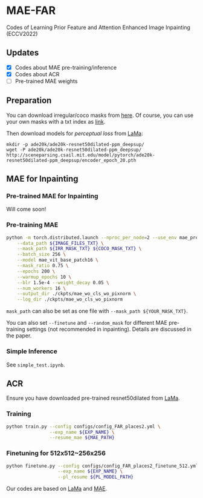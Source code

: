 # MAE-FAR
Codes of Learning Prior Feature and Attention Enhanced Image Inpainting (ECCV2022)

## Updates
- [x] Codes about MAE pre-training/inference
- [x] Codes about ACR
- [ ] Pre-trained MAE weights

## Preparation

You can download irregular/coco masks from [here](https://drive.google.com/drive/folders/1eU6VaTWGdgCXXWueCXilt6oxHdONgUgf?usp=sharing).
Of course, you can use your own masks with a txt index as [link](https://github.com/DQiaole/ZITS_inpainting/tree/main/data_list).

Then download models for _perceptual loss_ from [LaMa](https://github.com/saic-mdal/lama):

    mkdir -p ade20k/ade20k-resnet50dilated-ppm_deepsup/
    wget -P ade20k/ade20k-resnet50dilated-ppm_deepsup/ http://sceneparsing.csail.mit.edu/model/pytorch/ade20k-resnet50dilated-ppm_deepsup/encoder_epoch_20.pth

## MAE for Inpainting

### Pre-trained MAE for Inpainting

Will come soon!

[comment]: <> (MAE pre-trained on Places2 &#40;1.8M&#41; [&#40;download&#41;]&#40;&#41;.)

[comment]: <> (MAE pre-trained on FFHQ. [&#40;download&#41;]&#40;&#41;)

### Pre-training MAE
```bash
python -m torch.distributed.launch --nproc_per_node=2 --use_env mae_pretrain.py \
    --data_path ${IMAGE_FILES_TXT} \
    --mask_path ${IRR_MASK_TXT} ${COCO_MASK_TXT} \
    --batch_size 256 \
    --model mae_vit_base_patch16 \
    --mask_ratio 0.75 \
    --epochs 200 \
    --warmup_epochs 10 \
    --blr 1.5e-4 --weight_decay 0.05 \
    --num_workers 16 \
    --output_dir ./ckpts/mae_wo_cls_wo_pixnorm \
    --log_dir ./ckpts/mae_wo_cls_wo_pixnorm
```

```mask_path``` can also be set as one file with ```--mask_path ${YOUR_MASK_TXT}```.

You can also set ```--finetune``` and ```--random_mask``` for different MAE pre-training settings (not recommended in inpainting). 
Details are discussed in the paper.

### Simple Inference

See ```simple_test.ipynb```.

## ACR

Ensure you have downloaded pre-trained resnet50dilated from [LaMa](https://github.com/saic-mdal/lama).

### Training

```bash
python train.py --config configs/config_FAR_places2.yml \
                --exp_name ${EXP_NAME} \
                --resume_mae ${MAE_PATH}
```

### Finetuning for 512x512~256x256


```bash
python finetune.py --config configs/config_FAR_places2_finetune_512.yml \
                   --exp_name ${EXP_NAME} \
                   --pl_resume ${PL_MODEL_PATH}
```


Our codes are based on [LaMa](https://github.com/saic-mdal/lama) and [MAE](https://github.com/facebookresearch/mae).



